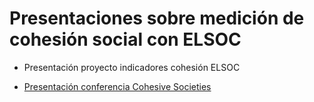 # Presentaciones sobre medición de cohesión social con ELSOC

- Presentación proyecto indicadores cohesión ELSOC

- [Presentación conferencia Cohesive Societies]()
